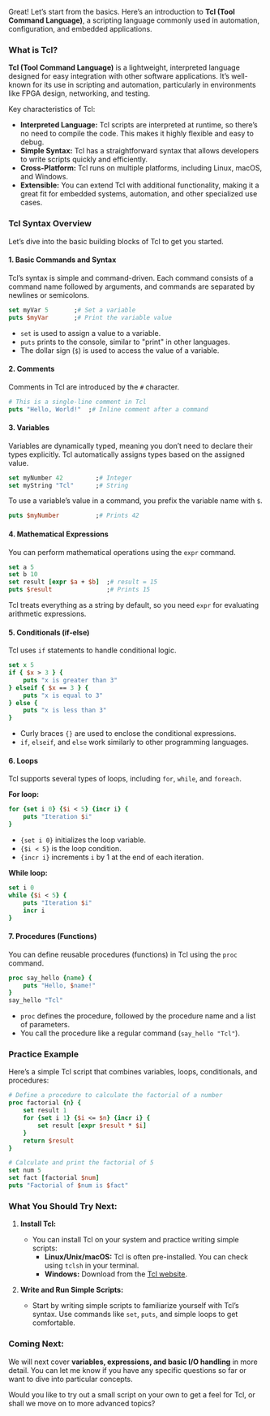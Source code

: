 Great! Let’s start from the basics. Here’s an introduction to **Tcl (Tool Command Language)**, a scripting language commonly used in automation, configuration, and embedded applications. 

### What is Tcl?

**Tcl (Tool Command Language)** is a lightweight, interpreted language designed for easy integration with other software applications. It’s well-known for its use in scripting and automation, particularly in environments like FPGA design, networking, and testing.

Key characteristics of Tcl:
- **Interpreted Language:** Tcl scripts are interpreted at runtime, so there’s no need to compile the code. This makes it highly flexible and easy to debug.
- **Simple Syntax:** Tcl has a straightforward syntax that allows developers to write scripts quickly and efficiently.
- **Cross-Platform:** Tcl runs on multiple platforms, including Linux, macOS, and Windows.
- **Extensible:** You can extend Tcl with additional functionality, making it a great fit for embedded systems, automation, and other specialized use cases.

### Tcl Syntax Overview

Let’s dive into the basic building blocks of Tcl to get you started.

#### 1. **Basic Commands and Syntax**

Tcl’s syntax is simple and command-driven. Each command consists of a command name followed by arguments, and commands are separated by newlines or semicolons.

```tcl
set myVar 5       ;# Set a variable
puts $myVar       ;# Print the variable value
```

- `set` is used to assign a value to a variable.
- `puts` prints to the console, similar to "print" in other languages.
- The dollar sign (`$`) is used to access the value of a variable.

#### 2. **Comments**

Comments in Tcl are introduced by the `#` character.

```tcl
# This is a single-line comment in Tcl
puts "Hello, World!"  ;# Inline comment after a command
```

#### 3. **Variables**

Variables are dynamically typed, meaning you don’t need to declare their types explicitly. Tcl automatically assigns types based on the assigned value.

```tcl
set myNumber 42         ;# Integer
set myString "Tcl"      ;# String
```

To use a variable’s value in a command, you prefix the variable name with `$`.

```tcl
puts $myNumber          ;# Prints 42
```

#### 4. **Mathematical Expressions**

You can perform mathematical operations using the `expr` command.

```tcl
set a 5
set b 10
set result [expr $a + $b]  ;# result = 15
puts $result               ;# Prints 15
```

Tcl treats everything as a string by default, so you need `expr` for evaluating arithmetic expressions.

#### 5. **Conditionals (if-else)**

Tcl uses `if` statements to handle conditional logic.

```tcl
set x 5
if { $x > 3 } {
    puts "x is greater than 3"
} elseif { $x == 3 } {
    puts "x is equal to 3"
} else {
    puts "x is less than 3"
}
```

- Curly braces `{}` are used to enclose the conditional expressions.
- `if`, `elseif`, and `else` work similarly to other programming languages.

#### 6. **Loops**

Tcl supports several types of loops, including `for`, `while`, and `foreach`.

**For loop:**

```tcl
for {set i 0} {$i < 5} {incr i} {
    puts "Iteration $i"
}
```

- `{set i 0}` initializes the loop variable.
- `{$i < 5}` is the loop condition.
- `{incr i}` increments `i` by 1 at the end of each iteration.

**While loop:**

```tcl
set i 0
while {$i < 5} {
    puts "Iteration $i"
    incr i
}
```

#### 7. **Procedures (Functions)**

You can define reusable procedures (functions) in Tcl using the `proc` command.

```tcl
proc say_hello {name} {
    puts "Hello, $name!"
}
say_hello "Tcl"
```

- `proc` defines the procedure, followed by the procedure name and a list of parameters.
- You call the procedure like a regular command (`say_hello "Tcl"`).

### Practice Example

Here’s a simple Tcl script that combines variables, loops, conditionals, and procedures:

```tcl
# Define a procedure to calculate the factorial of a number
proc factorial {n} {
    set result 1
    for {set i 1} {$i <= $n} {incr i} {
        set result [expr $result * $i]
    }
    return $result
}

# Calculate and print the factorial of 5
set num 5
set fact [factorial $num]
puts "Factorial of $num is $fact"
```

### What You Should Try Next:

1. **Install Tcl:**
   - You can install Tcl on your system and practice writing simple scripts:
     - **Linux/Unix/macOS:** Tcl is often pre-installed. You can check using `tclsh` in your terminal.
     - **Windows:** Download from the [Tcl website](https://www.tcl.tk/software/tcltk/).

2. **Write and Run Simple Scripts:**
   - Start by writing simple scripts to familiarize yourself with Tcl’s syntax. Use commands like `set`, `puts`, and simple loops to get comfortable.

### Coming Next:

We will next cover **variables, expressions, and basic I/O handling** in more detail. You can let me know if you have any specific questions so far or want to dive into particular concepts.

Would you like to try out a small script on your own to get a feel for Tcl, or shall we move on to more advanced topics?
